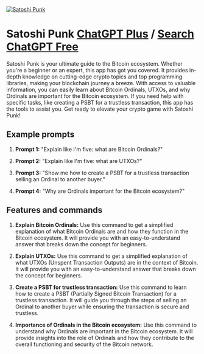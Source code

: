 
[![Satoshi Punk](https://files.oaiusercontent.com/file-iOBMEWjNaDmx5nV1NmXj3fb4?se=2123-10-17T00%3A51%3A33Z&sp=r&sv=2021-08-06&sr=b&rscc=max-age%3D31536000%2C%20immutable&rscd=attachment%3B%20filename%3D66559071-aa5c-498f-a628-1637743dc7a4.png&sig=S7ML0/Ge/KjfoA/0ErhT8OjzBk8vVO4/ft3yKBsvlkU%3D)](https://chat.openai.com/g/g-hHb4IBs76-satoshi-punk)

# Satoshi Punk [ChatGPT Plus](https://chat.openai.com/g/g-hHb4IBs76-satoshi-punk) / [Search ChatGPT Free](https://gptcall.net/index.html#/?search=Satoshi%20Punk)

Satoshi Punk is your ultimate guide to the Bitcoin ecosystem. Whether you're a beginner or an expert, this app has got you covered. It provides in-depth knowledge on cutting-edge crypto topics and top programming libraries, making your blockchain journey a breeze. With access to valuable information, you can easily learn about Bitcoin Ordinals, UTXOs, and why Ordinals are important for the Bitcoin ecosystem. If you need help with specific tasks, like creating a PSBT for a trustless transaction, this app has the tools to assist you. Get ready to elevate your crypto game with Satoshi Punk!

## Example prompts

1. **Prompt 1:** "Explain like I'm five: what are Bitcoin Ordinals?"

2. **Prompt 2:** "Explain like I'm five: what are UTXOs?"

3. **Prompt 3:** "Show me how to create a PSBT for a trustless transaction selling an Ordinal to another buyer."

4. **Prompt 4:** "Why are Ordinals important for the Bitcoin ecosystem?"

## Features and commands

1. **Explain Bitcoin Ordinals:** Use this command to get a simplified explanation of what Bitcoin Ordinals are and how they function in the Bitcoin ecosystem. It will provide you with an easy-to-understand answer that breaks down the concept for beginners.

2. **Explain UTXOs:** Use this command to get a simplified explanation of what UTXOs (Unspent Transaction Outputs) are in the context of Bitcoin. It will provide you with an easy-to-understand answer that breaks down the concept for beginners.

3. **Create a PSBT for trustless transaction:** Use this command to learn how to create a PSBT (Partially Signed Bitcoin Transaction) for a trustless transaction. It will guide you through the steps of selling an Ordinal to another buyer while ensuring the transaction is secure and trustless.

4. **Importance of Ordinals in the Bitcoin ecosystem:** Use this command to understand why Ordinals are important in the Bitcoin ecosystem. It will provide insights into the role of Ordinals and how they contribute to the overall functioning and security of the Bitcoin network.


